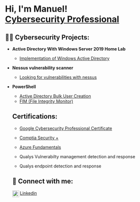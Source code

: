 <h1>Hi, I'm Manuel! <br/><a href="(https://github.com/ArtzSantoyo/ArtzSantoyo)"> <a href="(https://www.linkedin.com/in/manuel-santoyo-artz/)">Cybersecurity Professional</a>

<h2>👨‍💻 Cybersecurity Projects:</h2>

- <b>Active Directory With Windows Server 2019 Home Lab </b>
  - [Implementation of Windows Active Directory](https://github.com/ArtzSantoyo/Windows-Active-Directory)
    
- <b>Nessus vulnerability scanner</b>
  - [Looking for vulnerabilities with nessus](https://github.com/ArtzSantoyo/NessusScan/tree/main)
- <b>PowerShell</b>
 
  - [Active Directory Bulk User Creation](https://github.com/joshmadakor1/AD_PS)
  - [FIM (File Integrity Monitor)](https://github.com/joshmadakor1/PowerShell-Integrity-FIM)


 
  <h2>Certifications:</h2>  
  
  - [Google Cybersecurity Professional Certificate](https://www.coursera.org/account/accomplishments/specialization/ABRY43A2RLAU)
  
  - [Comptia Security +](https://www.credly.com/badges/672fc87c-1e07-4d84-83cb-d2c7d1a25770/linked_in_profile)
    
  - [Azure Fundamentals](https://learn.microsoft.com/es-es/users/manuelsantoyo-7174/credentials/5cb9e77de42d8598?ref=https%3A%2F%2Fwww.linkedin.com%2F)

  - Qualys Vulnerabilty management detection and response

  - Qualys endpoint detection and response
 
  <h2> 🤳 Connect with me:</h2>

  <img align="left" alt="ArtzSantoyo | LinkedIn" width="22px" src="https://cdn.jsdelivr.net/npm/simple-icons@v3/icons/linkedin.svg" />
  
  - [Linkedin](https://www.linkedin.com/in/manuel-santoyo-artz/)





